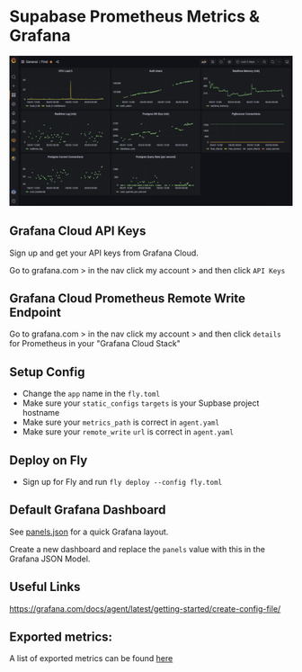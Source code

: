 
# Supabase Prometheus Metrics & Grafana
![Supabase Grafana dashboard](supabase-grafana-prometheus.png)

## Grafana Cloud API Keys

Sign up and get your API keys from Grafana Cloud.

Go to grafana.com > in the nav click my account > and then click `API Keys`

## Grafana Cloud Prometheus Remote Write Endpoint

Go to grafana.com > in the nav click my account > and then click `details` for Prometheus in your "Grafana Cloud Stack"

## Setup Config

 * Change the `app` name in the `fly.toml`
 * Make sure your `static_configs` `targets` is your Supbase project hostname
 * Make sure your `metrics_path` is correct in `agent.yaml`
 * Make sure your `remote_write` `url` is correct in `agent.yaml`

## Deploy on Fly

 * Sign up for Fly and run `fly deploy --config fly.toml`

## Default Grafana Dashboard

See [panels.json](panels.json) for a quick Grafana layout. 

Create a new dashboard and replace the `panels` value with this in the Grafana JSON Model.

## Useful Links
https://grafana.com/docs/agent/latest/getting-started/create-config-file/


## Exported metrics:
A list of exported metrics can be found [here](./metrics.md)


